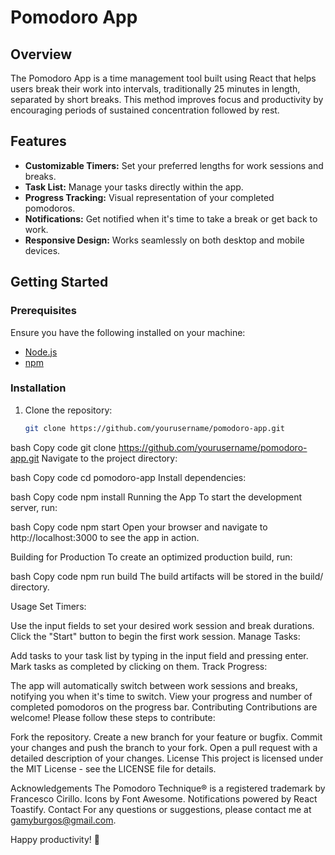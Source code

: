# Pomodoro App

## Overview

The Pomodoro App is a time management tool built using React that helps users break their work into intervals, traditionally 25 minutes in length, separated by short breaks. This method improves focus and productivity by encouraging periods of sustained concentration followed by rest.

## Features

- **Customizable Timers:** Set your preferred lengths for work sessions and breaks.
- **Task List:** Manage your tasks directly within the app.
- **Progress Tracking:** Visual representation of your completed pomodoros.
- **Notifications:** Get notified when it's time to take a break or get back to work.
- **Responsive Design:** Works seamlessly on both desktop and mobile devices.

## Getting Started

### Prerequisites

Ensure you have the following installed on your machine:

- [Node.js](https://nodejs.org/)
- [npm](https://www.npmjs.com/)

### Installation

1. Clone the repository:

   ```bash
   git clone https://github.com/yourusername/pomodoro-app.git

bash
Copy code
git clone https://github.com/yourusername/pomodoro-app.git
Navigate to the project directory:

bash
Copy code
cd pomodoro-app
Install dependencies:

bash
Copy code
npm install
Running the App
To start the development server, run:

bash
Copy code
npm start
Open your browser and navigate to http://localhost:3000 to see the app in action.

Building for Production
To create an optimized production build, run:

bash
Copy code
npm run build
The build artifacts will be stored in the build/ directory.

Usage
Set Timers:

Use the input fields to set your desired work session and break durations.
Click the "Start" button to begin the first work session.
Manage Tasks:

Add tasks to your task list by typing in the input field and pressing enter.
Mark tasks as completed by clicking on them.
Track Progress:

The app will automatically switch between work sessions and breaks, notifying you when it's time to switch.
View your progress and number of completed pomodoros on the progress bar.
Contributing
Contributions are welcome! Please follow these steps to contribute:

Fork the repository.
Create a new branch for your feature or bugfix.
Commit your changes and push the branch to your fork.
Open a pull request with a detailed description of your changes.
License
This project is licensed under the MIT License - see the LICENSE file for details.

Acknowledgements
The Pomodoro Technique® is a registered trademark by Francesco Cirillo.
Icons by Font Awesome.
Notifications powered by React Toastify.
Contact
For any questions or suggestions, please contact me at gamyburgos@gmail.com.

Happy productivity! 🚀
